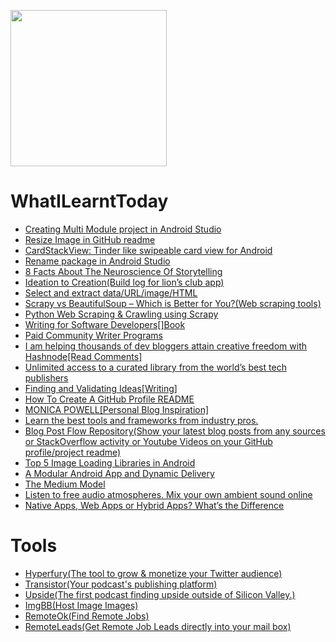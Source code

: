 <a href="url"><img src="https://i.ibb.co/j6RKXz1/photo-1457369804613-52c61a468e7d.jpg" align="center" height="250" ></a>


<!--![Title Image](https://i.ibb.co/j6RKXz1/photo-1457369804613-52c61a468e7d.jpg)-->

# WhatILearntToday

- [Creating Multi Module project in Android Studio](https://www.youtube.com/watch?v=Mg-DM5XAddk&ab_channel=TechWithAman)
- [Resize Image in GitHub readme](https://stackoverflow.com/questions/24383700/resize-image-in-the-wiki-of-github-using-markdown#:~:text=Old%20Answer%3A%201%20Make%20a%20gist%2C%20say%20Mygist.md,Cut-paste%20that%20by%20hand%20into%20your%20Mygist.md.%20)
- [CardStackView: Tinder like swipeable card view for Android](https://github.com/yuyakaido/CardStackView)
- [Rename package in Android Studio](https://stackoverflow.com/questions/16804093/rename-package-in-android-studio)
- [8 Facts About The Neuroscience Of Storytelling](https://www.story2.com/blog/8-facts-about-the-neuroscience-of-storytelling)
- [Ideation to Creation(Build log for lion’s club app)](https://aradh.co/app-for-charity-344057484e0b)
- [Select and extract data/URL/image/HTML](https://www.octoparse.com/tutorial-7/extract-data)
- [Scrapy vs BeautifulSoup – Which is Better for You?(Web scraping tools)](https://smartproxy.com/blog/scrapy-vs-beautifulsoup)
- [Python Web Scraping & Crawling using Scrapy](https://www.youtube.com/playlist?list=PLhTjy8cBISEqkN-5Ku_kXG4QW33sxQo0t)
- [Writing for Software Developers[]Book](https://gumroad.com/l/uZPZU/)
- [Paid Community Writer Programs](https://github.com/malgamves/CommunityWriterPrograms)
- [I am helping thousands of dev bloggers attain creative freedom with Hashnode[Read Comments]](https://hashnode.com/post/i-am-helping-thousands-of-dev-bloggers-attain-creative-freedom-with-hashnode-i-am-sandeep-panda-ask-me-anything-ckevuvvp4026bnzs143a5c2rd)
- [Unlimited access to a curated library from the world’s best tech publishers](https://www.sitepoint.com/)
- [Finding and Validating Ideas[Writing]](https://philipkiely.com/assets/files/wfsd_chapter1_sample.pdf?_ga=2.183563686.1691563699.1605671917-484075323.1603749376)
- [How To Create A GitHub Profile README](https://www.aboutmonica.com/blog/how-to-create-a-github-profile-readme)
- [MONICA POWELL[Personal Blog Inspiration]](https://www.aboutmonica.com/)
- [Learn the best tools and frameworks from industry pros.](https://egghead.io/)
- [Blog Post Flow Repository(Show your latest blog posts from any sources or StackOverflow activity or Youtube Videos on your GitHub profile/project readme)](https://github.com/gautamkrishnar/blog-post-workflow)
- [Top 5 Image Loading Libraries in Android](https://www.geeksforgeeks.org/top-5-image-loading-libraries-in-android/)
- [A Modular Android App and Dynamic Delivery](https://medium.com/kayvan-kaseb/a-modular-android-app-and-dynamic-delivery-6fca533763e5)
- [The Medium Model](https://blog.medium.com/the-medium-model-3ec28c6f603a)
- [Listen to free audio atmospheres. Mix your own ambient sound online](https://www.ambient-mixer.com/)
- [Native Apps, Web Apps or Hybrid Apps? What’s the Difference](https://www.mobiloud.com/blog/native-web-or-hybrid-apps)


# Tools

- [Hyperfury(The tool to grow & monetize your Twitter audience)](https://hypefury.com/)
- [Transistor(Your podcast's publishing platform)](https://transistor.fm/)
- [Upside(The first podcast finding upside outside of Silicon Valley.)](https://upside.fm/)
- [ImgBB(Host Image Images)](https://imgbb.com/)
- [RemoteOk(Find Remote Jobs)](https://remoteok.io/)
- [RemoteLeads(Get Remote Job Leads directly into your mail box)](https://remoteleads.io/)


